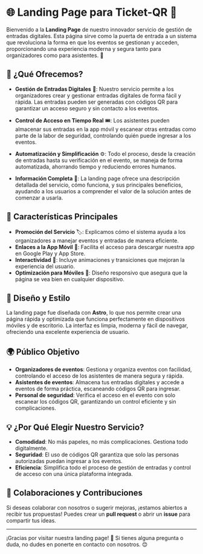 # 🌐 Landing Page para Ticket-QR 📲

Bienvenido a la **Landing Page** de nuestro innovador servicio de gestión de entradas digitales. Esta página sirve como la puerta de entrada a un sistema que revoluciona la forma en que los eventos se gestionan y acceden, proporcionando una experiencia moderna y segura tanto para organizadores como para asistentes. 🎉

## 🚀 ¿Qué Ofrecemos?

- **Gestión de Entradas Digitales** 📱: Nuestro servicio permite a los organizadores crear y gestionar entradas digitales de forma fácil y rápida. Las entradas pueden ser generadas con códigos QR para garantizar un acceso seguro y sin contacto a los eventos.

- **Control de Acceso en Tiempo Real** 🎟️: Los asistentes pueden almacenar sus entradas en la app móvil y escanear otras entradas como parte de la labor de seguridad, controlando quién puede ingresar a los eventos.

- **Automatización y Simplificación** ⚙️: Todo el proceso, desde la creación de entradas hasta su verificación en el evento, se maneja de forma automatizada, ahorrando tiempo y reduciendo errores humanos.

- **Información Completa** 📄: La landing page ofrece una descripción detallada del servicio, cómo funciona, y sus principales beneficios, ayudando a los usuarios a comprender el valor de la solución antes de comenzar a usarla.

## 🧩 Características Principales

- **Promoción del Servicio** 🏷️: Explicamos cómo el sistema ayuda a los organizadores a manejar eventos y entradas de manera eficiente.
- **Enlaces a la App Móvil** 📲: Facilita el acceso para descargar nuestra app en Google Play y App Store.
- **Interactividad** 🔄: Incluye animaciones y transiciones que mejoran la experiencia del usuario.
- **Optimización para Móviles** 📱: Diseño responsivo que asegura que la página se vea bien en cualquier dispositivo.

## 🎨 Diseño y Estilo

La landing page fue diseñada con **Astro**, lo que nos permite crear una página rápida y optimizada que funciona perfectamente en dispositivos móviles y de escritorio. La interfaz es limpia, moderna y fácil de navegar, ofreciendo una excelente experiencia de usuario.

## 🌍 Público Objetivo

- **Organizadores de eventos**: Gestiona y organiza eventos con facilidad, controlando el acceso de los asistentes de manera segura y rápida.
- **Asistentes de eventos**: Almacena tus entradas digitales y accede a eventos de forma práctica, escaneando códigos QR para ingresar.
- **Personal de seguridad**: Verifica el acceso en el evento con solo escanear los códigos QR, garantizando un control eficiente y sin complicaciones.

## 💡 ¿Por Qué Elegir Nuestro Servicio?

- **Comodidad**: No más papeles, no más complicaciones. Gestiona todo digitalmente.
- **Seguridad**: El uso de códigos QR garantiza que solo las personas autorizadas puedan ingresar a los eventos.
- **Eficiencia**: Simplifica todo el proceso de gestión de entradas y control de acceso con una única plataforma integrada.

## 🤝 Colaboraciones y Contribuciones

Si deseas colaborar con nosotros o sugerir mejoras, ¡estamos abiertos a recibir tus propuestas! Puedes crear un **pull request** o abrir un **issue** para compartir tus ideas.

---

¡Gracias por visitar nuestra landing page! 🌟 Si tienes alguna pregunta o duda, no dudes en ponerte en contacto con nosotros. 😊

